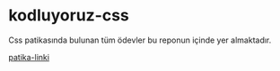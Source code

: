# kodluyoruz-css
Css patikasında bulunan tüm ödevler bu reponun içinde yer almaktadır.

[patika-linki]("https://app.patika.dev/bzceval")
